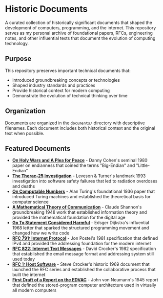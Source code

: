 # Historic Documents

A curated collection of historically significant documents that shaped the development of computers, programming, and the internet. This repository serves as my personal archive of foundational papers, RFCs, engineering notes, and other influential texts that document the evolution of computing technology.

## Purpose

This repository preserves important technical documents that:
- Introduced groundbreaking concepts or technologies
- Shaped industry standards and practices  
- Provide historical context for modern computing
- Demonstrate the evolution of technical thinking over time

## Organization

Documents are organized in the `documents/` directory with descriptive filenames. Each document includes both historical context and the original text when possible.

## Featured Documents

- **[On Holy Wars and A Plea for Peace](documents/On_Holy_Wars_and_A_Plea_for_Peace.md)** - Danny Cohen's seminal 1980 paper on endianness that coined the terms "Big-Endian" and "Little-Endian"
- **[The Therac-25 Investigation](documents/Therac-25_Investigation.md)** - Leveson & Turner's landmark 1993 investigation into software safety failures that led to radiation overdoses and deaths
- **[On Computable Numbers](documents/Turing_On_Computable_Numbers.md)** - Alan Turing's foundational 1936 paper that introduced Turing machines and established the theoretical basis for computer science
- **[A Mathematical Theory of Communication](documents/Shannon_Mathematical_Theory_Communication.md)** - Claude Shannon's groundbreaking 1948 work that established information theory and provided the mathematical foundation for the digital age
- **[Go To Statement Considered Harmful](documents/Dijkstra_Go_To_Statement_Considered_Harmful.md)** - Edsger Dijkstra's influential 1968 letter that sparked the structured programming movement and changed how we write code
- **[RFC 791: Internet Protocol](documents/RFC_791_Internet_Protocol.md)** - Jon Postel's 1981 specification that defined IPv4 and provided the addressing foundation for the modern internet
- **[RFC 822: Internet Text Messages](documents/RFC_822_Internet_Text_Messages.md)** - David Crocker's 1982 specification that established the email message format and addressing system still used today
- **[RFC 1: Host Software](documents/RFC_1_Host_Software.md)** - Steve Crocker's historic 1969 document that launched the RFC series and established the collaborative process that built the internet
- **[First Draft of a Report on the EDVAC](documents/Von_Neumann_EDVAC_Report.md)** - John von Neumann's 1945 report that defined the stored-program computer architecture used in virtually all modern computers
